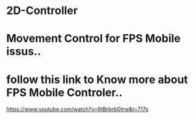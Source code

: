 # 2D-Controller

# Movement Control for FPS Mobile issus..
# follow this link to Know more about FPS Mobile Controler..
https://www.youtube.com/watch?v=6tBrbrbGtrw&t=717s
